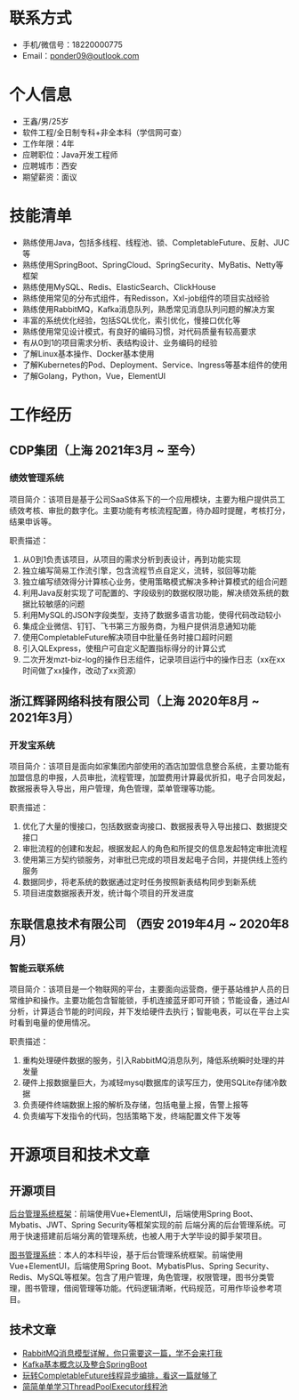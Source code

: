 # 联系方式

* 手机/微信号：18220000775
* Email：ponder09@outlook.com

# 个人信息

* 王鑫/男/25岁
* 软件工程/全日制专科+非全本科（学信网可查）
* 工作年限：4年
* 应聘职位：Java开发工程师
* 应聘城市：西安
* 期望薪资：面议

# 技能清单

* 熟练使用Java，包括多线程、线程池、锁、CompletableFuture、反射、JUC等
* 熟练使用SpringBoot、SpringCloud、SpringSecurity、MyBatis、Netty等框架
* 熟练使用MySQL、Redis、ElasticSearch、ClickHouse
* 熟练使用常见的分布式组件，有Redisson，Xxl-job组件的项目实战经验
* 熟练使用RabbitMQ，Kafka消息队列，熟悉常见消息队列问题的解决方案
* 丰富的系统优化经验，包括SQL优化，索引优化，慢接口优化等
* 熟练使用常见设计模式，有良好的编码习惯，对代码质量有较高要求
* 有从0到1的项目需求分析、表结构设计、业务编码的经验
* 了解Linux基本操作、Docker基本使用
* 了解Kubernetes的Pod、Deployment、Service、Ingress等基本组件的使用
* 了解Golang，Python，Vue，ElementUI

# 工作经历

## CDP集团（上海 2021年3月 ~ 至今）

### 绩效管理系统

项目简介：该项目是基于公司SaaS体系下的一个应用模块，主要为租户提供员工绩效考核、审批的数字化。主要功能有考核流程配置，待办超时提醒，考核打分，结果申诉等。

职责描述：

1. 从0到1负责该项目，从项目的需求分析到表设计，再到功能实现
2. 独立编写简易工作流引擎，包含流程节点自定义，流转，驳回等功能
3. 独立编写绩效得分计算核心业务，使用策略模式解决多种计算模式的组合问题
4. 利用Java反射实现了可配置的、字段级别的数据权限功能，解决绩效系统的数据比较敏感的问题
5. 利用MySQL的JSON字段类型，支持了数据多语言功能，使得代码改动较小
6. 集成企业微信、钉钉、飞书第三方服务商，为租户提供消息通知功能
7. 使用CompletableFuture解决项目中批量任务时接口超时问题
8. 引入QLExpress，使租户可自定义配置指标得分的计算公式
9. 二次开发mzt-biz-log的操作日志组件，记录项目运行中的操作日志（xx在xx时间做了xx操作，改动了xx资源）

## 浙江辉驿网络科技有限公司（上海 2020年8月 ~ 2021年3月）

### 开发宝系统

项目简介：该项目是面向如家集团内部使用的酒店加盟信息整合系统，主要功能有加盟信息的申报，人员审批，流程管理，加盟费用计算最优折扣，电子合同发起，数据报表导入导出，用户管理，角色管理，菜单管理等功能。

职责描述：

1. 优化了大量的慢接口，包括数据查询接口、数据报表导入导出接口、数据提交接口
2. 审批流程的创建和发起，根据发起人的角色和所提交的信息发起特定审批流程
3. 使用第三方契约锁服务，对审批已完成的项目发起电子合同，并提供线上签约服务
4. 数据同步，将老系统的数据通过定时任务按照新表结构同步到新系统
5. 项目进度数据报表开发，统计每个项目的开发进度

## 东联信息技术有限公司 （西安 2019年4月 ~ 2020年8月）

### 智能云联系统

项目简介：该项目是一个物联网的平台，主要面向运营商，便于基站维护人员的日常维护和操作。主要功能包含智能锁，手机连接蓝牙即可开锁；节能设备，通过AI分析，计算适合节能的时间段，并下发给硬件去执行；智能电表，可以在平台上实时看到电量的使用情况。

职责描述：

1. 重构处理硬件数据的服务，引入RabbitMQ消息队列，降低系统瞬时处理的并发量
3. 硬件上报数据量巨大，为减轻mysql数据库的读写压力，使用SQLite存储冷数据
4. 负责硬件终端数据上报的解析及存储，包括电量上报，告警上报等
6. 负责编写下发指令的代码，包括策略下发，终端配置文件下发等

# 开源项目和技术文章

## 开源项目
[后台管理系统框架](https://github.com/WangXin3/Spirngboot_vue)：前端使用Vue+ElementUI，后端使用Spring Boot、Mybatis、JWT、Spring Security等框架实现的前	后端分离的后台管理系统。可用于快速搭建前后端分离的管理系统，也被人用于大学毕设的脚手架项目。

[图书管理系统](https://github.com/WangXin3/library-management)：本人的本科毕设，基于后台管理系统框架。前端使用Vue+ElementUI，后端使用Spring Boot、MybatisPlus、Spring Security、Redis、MySQL等框架。包含了用户管理，角色管理，权限管理，图书分类管理，图书管理，借阅管理等功能。代码逻辑清晰，代码规范，可用作毕设参考项目。

## 技术文章

* [RabbitMQ消息模型详解，你只需要这一篇，学不会来打我](https://blog.csdn.net/w306026355/article/details/105467182)
* [Kafka基本概念以及整合SpringBoot](https://blog.csdn.net/w306026355/article/details/128584232)
* [玩转CompletableFuture线程异步编排，看这一篇就够了](https://blog.csdn.net/w306026355/article/details/109707269)
* [简简单单学习ThreadPoolExecutor线程池](https://blog.csdn.net/w306026355/article/details/109586661)
